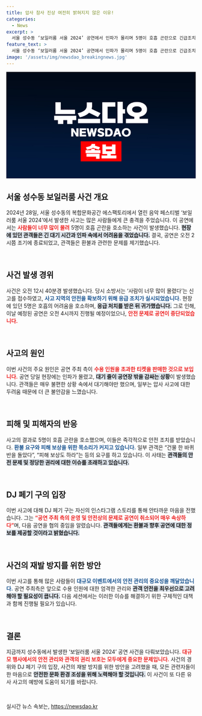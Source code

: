 ```yaml
---
title: 압사 참사 진상 여전히 밝혀지지 않은 이유!
categories:
  - News
excerpt: >
  서울 성수동 ‘보일러룸 서울 2024’ 공연에서 인파가 몰리며 5명이 호흡 곤란으로 긴급조치! 공연은 중단되고 관객들은 환불 요구. DJ 페기 구, 안전 문제로 안타까움 전하며 빠른 재공연 계획 밝혀.
feature_text: >
  서울 성수동 ‘보일러룸 서울 2024’ 공연에서 인파가 몰리며 5명이 호흡 곤란으로 긴급조치! 공연은 중단되고 관객들은 환불 요구. DJ 페기 구, 안전 문제로 안타까움 전하며 빠른 재공연 계획 밝혀.
image: '/assets/img/newsdao_breakingnews.jpg'
---
```


<p><img src="/assets/img/newsdao_breakingnews.jpg" alt="pcversion 속보" /></p>

<h2 data-ke-size="size26">서울 성수동 보일러룸 사건 개요</h2>

<p data-ke-size="size16">2024년 28일, 서울 성수동의 복합문화공간 에스팩토리에서 열린 음악 페스티벌 ‘보일러룸 서울 2024’에서 발생한 사고는 많은 사람들에게 큰 충격을 주었습니다. 이 공연에서는 <b><span style="color: #ee2323;">사람들이 너무 많이 몰려</span></b> 5명이 호흡 곤란을 호소하는 사건이 발생했습니다. <b><span style="background-color: #21538527;">현장에 있던 관객들은 긴 대기 시간과 인파 속에서 어려움을 겪었습니다.</span></b> 결국, 공연은 오전 2시쯤 조기에 종료되었고, 관객들은 환불과 관련한 문제를 제기했습니다.</p>

<p data-ke-size="size16">&nbsp;</p>

<h2 data-ke-size="size26">사건 발생 경위</h2>

<p data-ke-size="size16">사건은 오전 12시 40분경 발생했습니다. 당시 소방서는 ‘사람이 너무 많이 몰렸다’는 신고를 접수하였고, <b><span style="color: #1a5490;">사고 지역의 안전을 확보하기 위해 응급 조치가 실시되었습니다.</span></b> 현장에 있던 5명은 호흡의 어려움을 호소하며, <b><span style="background-color: #21538527;">응급 처치를 받은 뒤 귀가했습니다.</span></b> 그로 인해, 이날 예정된 공연은 오전 4시까지 진행될 예정이었으나, <b><span style="color: #ee2323;">안전 문제로 공연이 중단되었습니다.</span></b></p>

<p data-ke-size="size16">&nbsp;</p>

<h2 data-ke-size="size26">사고의 원인</h2>

<p data-ke-size="size16">이번 사건의 주요 원인은 공연 주최 측이 <b><span style="color: #ee2323;">수용 인원을 초과한 티켓을 판매한 것으로 보입니다.</span></b> 공연 당일 현장에는 인파가 몰렸고, <b><span style="background-color: #21538527;">대기 줄이 공연장 밖을 감싸는 상황</span></b>이 발생했습니다. 관객들은 매우 불편한 상황 속에서 대기해야만 했으며, 일부는 압사 사고에 대한 두려움 때문에 더 큰 불안감을 느꼈습니다.</p>

<p data-ke-size="size16">&nbsp;</p>

<h2 data-ke-size="size26">피해 및 피해자의 반응</h2>

<p data-ke-size="size16">사고의 결과로 5명이 호흡 곤란을 호소했으며, 이들은 즉각적으로 안전 조치를 받았습니다. <b><span style="color: #1a5490;">환불 요구와 피해 보상을 위한 목소리가 커지고 있습니다.</span></b> 일부 관객은 “건물 한 바퀴 반을 돌았다”, “피해 보상도 하라”는 등의 요구를 하고 있습니다. 이 사태는 <b><span style="background-color: #21538527;">관객들의 안전 문제 및 정당한 권리에 대한 이슈를 초래하고 있습니다.</span></b></p>

<p data-ke-size="size16">&nbsp;</p>

<h2 data-ke-size="size26">DJ 페기 구의 입장</h2>

<p data-ke-size="size16">이번 사고에 대해 DJ 페기 구는 자신의 인스타그램 스토리를 통해 안타까운 마음을 전했습니다. 그는 <b><span style="color: #ee2323;">“공연 주최 측의 운영 및 안전상의 문제로 공연이 취소되어 매우 속상하다”</span></b>며, 다음 공연을 협의 중임을 알렸습니다. <b><span style="background-color: #21538527;">관객들에게는 환불과 향후 공연에 대한 정보를 제공할 것이라고 밝혔습니다.</span></b></p>

<p data-ke-size="size16">&nbsp;</p>

<h2 data-ke-size="size26">사건의 재발 방지를 위한 방안</h2>

<p data-ke-size="size16">이번 사고를 통해 많은 사람들이 <b><span style="color: #1a5490;">대규모 이벤트에서의 안전 관리의 중요성을 깨달았습니다.</span></b> 공연 주최측은 앞으로 수용 인원에 대한 엄격한 관리와 <b><span style="background-color: #21538527;">관객 안전을 최우선으로 고려해야 할 필요성이 큽니다.</span></b> 다음 세션에서는 이러한 이슈를 해결하기 위한 구체적인 대책과 함께 진행될 필요가 있습니다.</p>

<p data-ke-size="size16">&nbsp;</p>

<h2 data-ke-size="size26">결론</h2>

<p data-ke-size="size16">지금까지 성수동에서 발생한 ‘보일러룸 서울 2024’ 공연 사건을 다뤄보았습니다. <b><span style="color: #ee2323;">대규모 행사에서의 안전 관리와 관객의 권리 보호는 모두에게 중요한 문제입니다.</span></b> 사건의 경위와 DJ 페기 구의 입장, 사건의 재발 방지를 위한 방안을 고려했을 때, 모든 관련자들이 한 마음으로 <b><span style="background-color: #21538527;">안전한 문화 환경 조성을 위해 노력해야 할 것입니다.</span></b> 이 사건이 또 다른 유사 사고의 예방에 도움이 되기를 바랍니다.</p>

<p data-ke-size="size16">&nbsp;</p>
실시간 뉴스 속보는, <a href="https://newsdao.kr" rel="dofollow">https://newsdao.kr</a>


